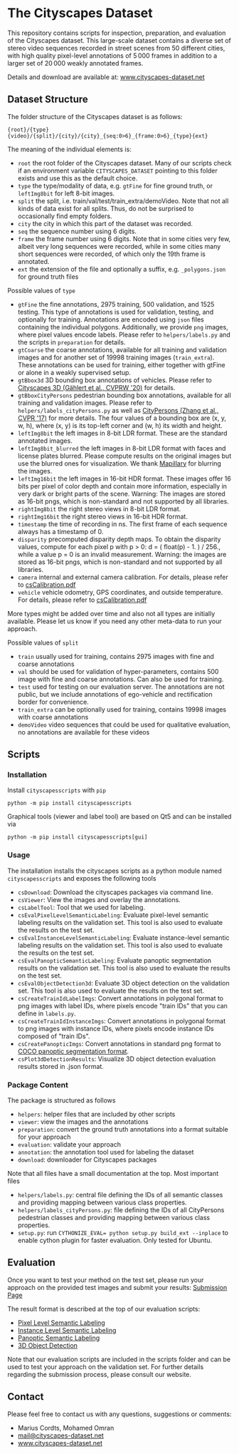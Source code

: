 # The Cityscapes Dataset

This repository contains scripts for inspection, preparation, and evaluation of the Cityscapes dataset. This large-scale dataset contains a diverse set of stereo video sequences recorded in street scenes from 50 different cities, with high quality pixel-level annotations of 5 000 frames in addition to a larger set of 20 000 weakly annotated frames.

Details and download are available at: www.cityscapes-dataset.net


## Dataset Structure

The folder structure of the Cityscapes dataset is as follows:
```
{root}/{type}{video}/{split}/{city}/{city}_{seq:0>6}_{frame:0>6}_{type}{ext}
```

The meaning of the individual elements is:
 - `root`  the root folder of the Cityscapes dataset. Many of our scripts check if an environment variable `CITYSCAPES_DATASET` pointing to this folder exists and use this as the default choice.
 - `type`  the type/modality of data, e.g. `gtFine` for fine ground truth, or `leftImg8bit` for left 8-bit images.
 - `split` the split, i.e. train/val/test/train_extra/demoVideo. Note that not all kinds of data exist for all splits. Thus, do not be surprised to occasionally find empty folders.
 - `city`  the city in which this part of the dataset was recorded.
 - `seq`   the sequence number using 6 digits.
 - `frame` the frame number using 6 digits. Note that in some cities very few, albeit very long sequences were recorded, while in some cities many short sequences were recorded, of which only the 19th frame is annotated.
 - `ext`   the extension of the file and optionally a suffix, e.g. `_polygons.json` for ground truth files

Possible values of `type`
 - `gtFine`       the fine annotations, 2975 training, 500 validation, and 1525 testing. This type of annotations is used for validation, testing, and optionally for training. Annotations are encoded using `json` files containing the individual polygons. Additionally, we provide `png` images, where pixel values encode labels. Please refer to `helpers/labels.py` and the scripts in `preparation` for details.
 - `gtCoarse`     the coarse annotations, available for all training and validation images and for another set of 19998 training images (`train_extra`). These annotations can be used for training, either together with gtFine or alone in a weakly supervised setup.
 - `gtBbox3d`     3D bounding box annotations of vehicles. Please refer to [Cityscapes 3D (Gählert et al., CVPRW '20)](https://arxiv.org/abs/2006.07864) for details.
 - `gtBboxCityPersons` pedestrian bounding box annotations, available for all training and validation images. Please refer to `helpers/labels_cityPersons.py` as well as [CityPersons (Zhang et al., CVPR '17)](https://bitbucket.org/shanshanzhang/citypersons) for more details. The four values of a bounding box are (x, y, w, h), where (x, y) is its top-left corner and (w, h) its width and height.
 - `leftImg8bit`  the left images in 8-bit LDR format. These are the standard annotated images.
 - `leftImg8bit_blurred`  the left images in 8-bit LDR format with faces and license plates blurred. Please compute results on the original images but use the blurred ones for visualization. We thank [Mapillary](https://www.mapillary.com/) for blurring the images.
 - `leftImg16bit` the left images in 16-bit HDR format. These images offer 16 bits per pixel of color depth and contain more information, especially in very dark or bright parts of the scene. Warning: The images are stored as 16-bit pngs, which is non-standard and not supported by all libraries.
 - `rightImg8bit`  the right stereo views in 8-bit LDR format.
 - `rightImg16bit` the right stereo views in 16-bit HDR format.
 - `timestamp`     the time of recording in ns. The first frame of each sequence always has a timestamp of 0.
 - `disparity`     precomputed disparity depth maps. To obtain the disparity values, compute for each pixel p with p > 0: d = ( float(p) - 1. ) / 256., while a value p = 0 is an invalid measurement. Warning: the images are stored as 16-bit pngs, which is non-standard and not supported by all libraries.
 - `camera`        internal and external camera calibration. For details, please refer to [csCalibration.pdf](docs/csCalibration.pdf)
 - `vehicle`       vehicle odometry, GPS coordinates, and outside temperature. For details, please refer to [csCalibration.pdf](docs/csCalibration.pdf)

More types might be added over time and also not all types are initially available. Please let us know if you need any other meta-data to run your approach.

Possible values of `split`
 - `train`       usually used for training, contains 2975 images with fine and coarse annotations
 - `val`         should be used for validation of hyper-parameters, contains 500 image with fine and coarse annotations. Can also be used for training.
 - `test`        used for testing on our evaluation server. The annotations are not public, but we include annotations of ego-vehicle and rectification border for convenience.
 - `train_extra` can be optionally used for training, contains 19998 images with coarse annotations
 - `demoVideo`   video sequences that could be used for qualitative evaluation, no annotations are available for these videos


## Scripts

### Installation

Install `cityscapesscripts` with `pip`
```
python -m pip install cityscapesscripts
```

Graphical tools (viewer and label tool) are based on Qt5 and can be installed via
```
python -m pip install cityscapesscripts[gui]
```

### Usage

The installation installs the cityscapes scripts as a python module named `cityscapesscripts` and exposes the following tools
- `csDownload`: Download the cityscapes packages via command line.
- `csViewer`: View the images and overlay the annotations.
- `csLabelTool`: Tool that we used for labeling.
- `csEvalPixelLevelSemanticLabeling`: Evaluate pixel-level semantic labeling results on the validation set. This tool is also used to evaluate the results on the test set.
- `csEvalInstanceLevelSemanticLabeling`: Evaluate instance-level semantic labeling results on the validation set. This tool is also used to evaluate the results on the test set.
- `csEvalPanopticSemanticLabeling`: Evaluate panoptic segmentation results on the validation set. This tool is also used to evaluate the results on the test set.
- `csEvalObjectDetection3d`: Evaluate 3D object detection on the validation set. This tool is also used to evaluate the results on the test set.
- `csCreateTrainIdLabelImgs`: Convert annotations in polygonal format to png images with label IDs, where pixels encode "train IDs" that you can define in `labels.py`.
- `csCreateTrainIdInstanceImgs`: Convert annotations in polygonal format to png images with instance IDs, where pixels encode instance IDs composed of "train IDs".
- `csCreatePanopticImgs`: Convert annotations in standard png format to [COCO panoptic segmentation format](http://cocodataset.org/#format-data).
- `csPlot3dDetectionResults`: Visualize 3D object detection evaluation results stored in .json format.


### Package Content

The package is structured as follows
 - `helpers`: helper files that are included by other scripts
 - `viewer`: view the images and the annotations
 - `preparation`: convert the ground truth annotations into a format suitable for your approach
 - `evaluation`: validate your approach
 - `annotation`: the annotation tool used for labeling the dataset
 - `download`: downloader for Cityscapes packages

Note that all files have a small documentation at the top. Most important files
 - `helpers/labels.py`: central file defining the IDs of all semantic classes and providing mapping between various class properties.
 - `helpers/labels_cityPersons.py`: file defining the IDs of all CityPersons pedestrian classes and providing mapping between various class properties.
 - `setup.py`: run `CYTHONIZE_EVAL= python setup.py build_ext --inplace` to enable cython plugin for faster evaluation. Only tested for Ubuntu.


## Evaluation

Once you want to test your method on the test set, please run your approach on the provided test images and submit your results:
[Submission Page](www.cityscapes-dataset.net/submit)

The result format is described at the top of our evaluation scripts:
- [Pixel Level Semantic Labeling](cityscapesscripts/evaluation/evalPixelLevelSemanticLabeling.py)
- [Instance Level Semantic Labeling](cityscapesscripts/evaluation/evalInstanceLevelSemanticLabeling.py)
- [Panoptic Semantic Labeling](cityscapesscripts/evaluation/evalPanopticSemanticLabeling.py)
- [3D Object Detection](cityscapesscripts/evaluation/evalObjectDetection3d.py)

Note that our evaluation scripts are included in the scripts folder and can be used to test your approach on the validation set. For further details regarding the submission process, please consult our website.

## Contact

Please feel free to contact us with any questions, suggestions or comments:

* Marius Cordts, Mohamed Omran
* mail@cityscapes-dataset.net
* www.cityscapes-dataset.net
